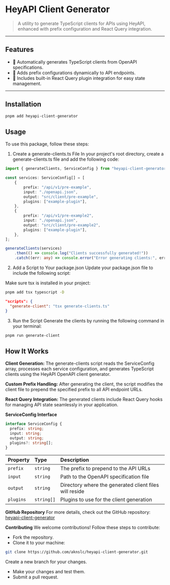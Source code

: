 # **HeyAPI Client Generator**

> A utility to generate TypeScript clients for APIs using HeyAPI, enhanced with prefix configuration and React Query integration.

---

## **Features**

- 🚀 Automatically generates TypeScript clients from OpenAPI specifications.
- 🌟 Adds prefix configurations dynamically to API endpoints.
- 🔧 Includes built-in React Query plugin integration for easy state management.

---

## **Installation**

```bash
pnpm add heyapi-client-generator
```

## **Usage**

To use this package, follow these steps:

1. Create a generate-clients.ts File
   In your project's root directory, create a generate-clients.ts file and add the following code:

```typescript
import { generateClients, ServiceConfig } from "heyapi-client-generator";

const services: ServiceConfig[] = [
    {
        prefix: "/api/v1/pre-example",
        input: "./openapi.json",
        output: "src/client/pre-example",
        plugins: ["example-plugin"],
    },
    {
        prefix: "/api/v1/pre-example2",
        input: "./openapi.json",
        output: "src/client/pre-example2",
        plugins: ["example-plugin"],
    },
];

generateClients(services)
    .then(() => console.log("Clients successfully generated!"))
    .catch((err: any) => console.error("Error generating clients:", err));
```

2. Add a Script to Your package.json
   Update your package.json file to include the following script:



Make sure tsx is installed in your project:
```bash
pnpm add tsx typescript -D
```
```json
"scripts": {
  "generate-client": "tsx generate-clients.ts"
}
```


3. Run the Script
   Generate the clients by running the following command in your terminal:

```bash
pnpm run generate-client
```

## **How It Works**

**Client Generation:**
The generate-clients script reads the ServiceConfig array, processes each service configuration, and generates TypeScript clients using the HeyAPI OpenAPI client generator.

**Custom Prefix Handling:**
After generating the client, the script modifies the client file to prepend the specified prefix to all API endpoint URLs.

**React Query Integration:**
The generated clients include React Query hooks for managing API state seamlessly in your application.

**ServiceConfig Interface**

```typescript
interface ServiceConfig {
  prefix: string;
  input: string;
  output: string;
  plugins?: string[];
}
```

| Property | Type     | Description                                            |
| :------- | :------- | :----------------------------------------------------- |
| `prefix` | `string` | The prefix to prepend to the API URLs                  |
| `input`  | `string` | Path to the OpenAPI specification file                 |
| `output` | `string` | Directory where the generated client files will reside |
| `plugins` | `string[]` | Plugins to use for the client generation |
**GitHub Repository**
For more details, check out the GitHub repository: [heyapi-client-generator](https://github.com/aknslc/heyapi-client-generator)

**Contributing**
We welcome contributions! Follow these steps to contribute:

- Fork the repository.
- Clone it to your machine:

```bash
git clone https://github.com/aknslc/heyapi-client-generator.git
```
Create a new branch for your changes.
- Make your changes and test them.
- Submit a pull request.
    